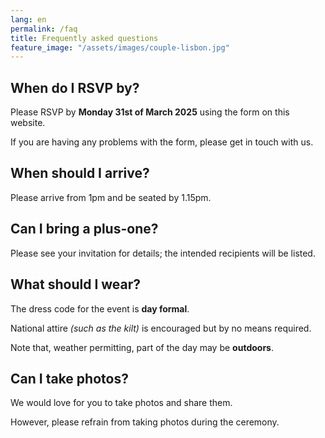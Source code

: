 ```yaml
---
lang: en
permalink: /faq
title: Frequently asked questions
feature_image: "/assets/images/couple-lisbon.jpg"
---
```


## When do I RSVP by?
Please RSVP by **Monday 31st of March 2025** using the form on this website.

If you are having any problems with the form, please get in touch with us.

## When should I arrive?
Please arrive from 1pm and be seated by 1.15pm.

## Can I bring a plus-one?
Please see your invitation for details; the intended recipients will be listed.

## What should I wear?
The dress code for the event is **day formal**.

National attire _(such as the kilt)_ is encouraged but by no means required.

Note that, weather permitting, part of the day may be **outdoors**.

## Can I take photos?
We would love for you to take photos and share them.

However, please refrain from taking photos during the ceremony.